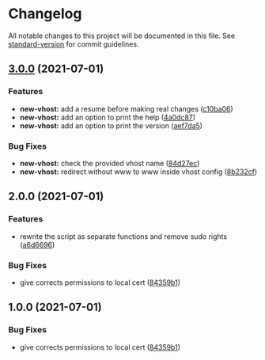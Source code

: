 # Changelog

All notable changes to this project will be documented in this file. See [standard-version](https://github.com/conventional-changelog/standard-version) for commit guidelines.

## [3.0.0](https://github.com/ArmandPhilippot/bash-scripts/compare/v2.0.0...v3.0.0) (2021-07-01)


### Features

* **new-vhost:** add a resume before making real changes ([c10ba06](https://github.com/ArmandPhilippot/bash-scripts/commit/c10ba06218bb9cffc103415256388e1aaafc8e1f))
* **new-vhost:** add an option to print the help ([4a0dc87](https://github.com/ArmandPhilippot/bash-scripts/commit/4a0dc87dc1f8249a9e53f554d7d93e4dc28d5a15))
* **new-vhost:** add an option to print the version ([aef7da5](https://github.com/ArmandPhilippot/bash-scripts/commit/aef7da50d231c8ddb575f7ada0bdd6cb0fea0949))


### Bug Fixes

* **new-vhost:** check the provided vhost name ([84d27ec](https://github.com/ArmandPhilippot/bash-scripts/commit/84d27ecadfd27a3e6ba90ee8db45c3b32be25f6a))
* **new-vhost:** redirect without www to www inside vhost config ([8b232cf](https://github.com/ArmandPhilippot/bash-scripts/commit/8b232cf5d84de6f377f9dc7f45a9c6a94bf41a24))

## 2.0.0 (2021-07-01)


### Features

* rewrite the script as separate functions and remove sudo rights ([a6d6696](https://github.com/ArmandPhilippot/bash-scripts/commit/a6d669683a946590095377404612445c05caa59f))


### Bug Fixes

* give corrects permissions to local cert ([84359b1](https://github.com/ArmandPhilippot/bash-scripts/commit/84359b1ed36c941eddaacce3710558fabfec5c7b))

## 1.0.0 (2021-07-01)


### Bug Fixes

* give corrects permissions to local cert ([84359b1](https://github.com/ArmandPhilippot/bash-scripts/commit/84359b1ed36c941eddaacce3710558fabfec5c7b))

